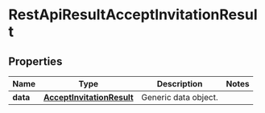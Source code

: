 
# RestApiResultAcceptInvitationResult

## Properties
Name | Type | Description | Notes
------------ | ------------- | ------------- | -------------
**data** | [**AcceptInvitationResult**](AcceptInvitationResult.md) | Generic data object. | 



